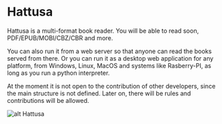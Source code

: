 # Hattusa

Hattusa is a multi-format book reader.
You will be able to read soon, PDF/EPUB/MOBI/CBZ/CBR and more.

You can also run it from a web server so that anyone can read the books served from there. Or you can run it as a desktop web application for any platform, from Windows, Linux, MacOS and systems like Rasberry-PI, as long as you run a python interpreter.

At the moment it is not open to the contribution of other developers, since the main structure is not defined. Later on, there will be rules and contributions will be allowed.

![alt Hattusa](https://i.ibb.co/YBt9PGt/hattusa.jpg)
